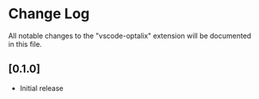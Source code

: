 # Change Log

All notable changes to the "vscode-optalix" extension will be documented in this file.

## [0.1.0]

- Initial release